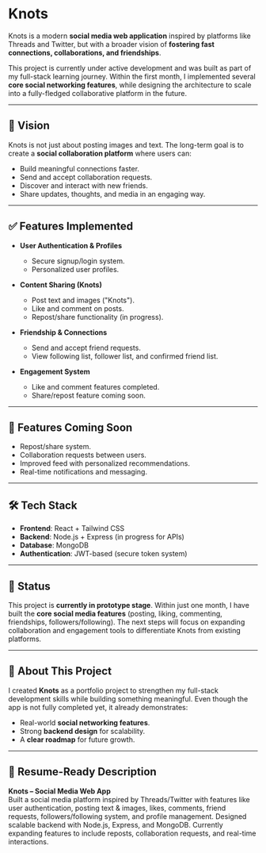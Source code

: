 # Knots

Knots is a modern **social media web application** inspired by platforms like Threads and Twitter, but with a broader vision of **fostering fast connections, collaborations, and friendships**.

This project is currently under active development and was built as part of my full-stack learning journey. Within the first month, I implemented several **core social networking features**, while designing the architecture to scale into a fully-fledged collaborative platform in the future.

---

## 🌟 Vision

Knots is not just about posting images and text. The long-term goal is to create a **social collaboration platform** where users can:
- Build meaningful connections faster.
- Send and accept collaboration requests.
- Discover and interact with new friends.
- Share updates, thoughts, and media in an engaging way.

---

## ✅ Features Implemented

- **User Authentication & Profiles**
  - Secure signup/login system.
  - Personalized user profiles.

- **Content Sharing (Knots)**
  - Post text and images ("Knots").
  - Like and comment on posts.
  - Repost/share functionality (in progress).

- **Friendship & Connections**
  - Send and accept friend requests.
  - View following list, follower list, and confirmed friend list.

- **Engagement System**
  - Like and comment features completed.
  - Share/repost feature coming soon.

---

## 🚀 Features Coming Soon

- Repost/share system.
- Collaboration requests between users.
- Improved feed with personalized recommendations.
- Real-time notifications and messaging.

---

## 🛠️ Tech Stack

- **Frontend**: React + Tailwind CSS  
- **Backend**: Node.js + Express (in progress for APIs)  
- **Database**: MongoDB  
- **Authentication**: JWT-based (secure token system)  

---

## 📌 Status

This project is **currently in prototype stage**. Within just one month, I have built the **core social media features** (posting, liking, commenting, friendships, followers/following). The next steps will focus on expanding collaboration and engagement tools to differentiate Knots from existing platforms.

---

## 📂 About This Project

I created **Knots** as a portfolio project to strengthen my full-stack development skills while building something meaningful. Even though the app is not fully completed yet, it already demonstrates:
- Real-world **social networking features**.
- Strong **backend design** for scalability.
- A **clear roadmap** for future growth.

---

## 📄 Resume-Ready Description

**Knots – Social Media Web App**  
Built a social media platform inspired by Threads/Twitter with features like user authentication, posting text & images, likes, comments, friend requests, followers/following system, and profile management. Designed scalable backend with Node.js, Express, and MongoDB. Currently expanding features to include reposts, collaboration requests, and real-time interactions.
